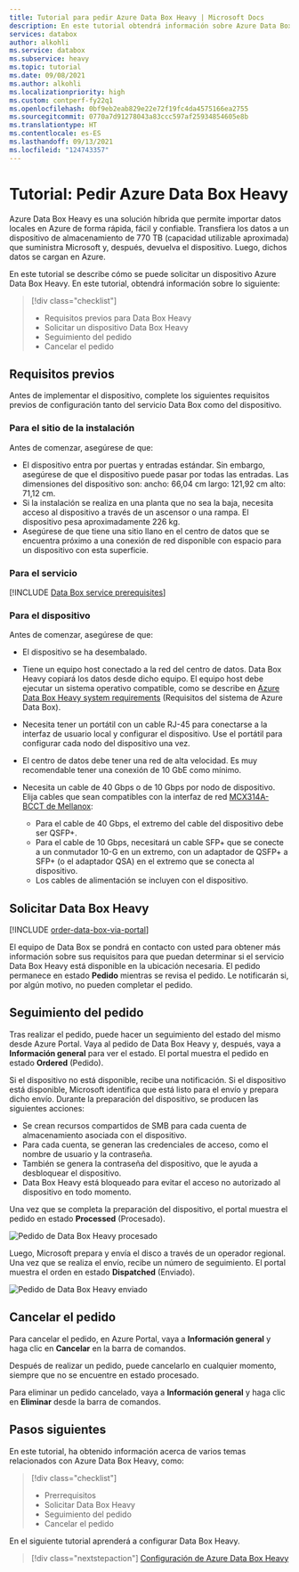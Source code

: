 ```yaml
---
title: Tutorial para pedir Azure Data Box Heavy | Microsoft Docs
description: En este tutorial obtendrá información sobre Azure Data Box Heavy, una solución híbrida que le permite importar datos locales en Azure y cómo pedir Data Box Heavy.
services: databox
author: alkohli
ms.service: databox
ms.subservice: heavy
ms.topic: tutorial
ms.date: 09/08/2021
ms.author: alkohli
ms.localizationpriority: high
ms.custom: contperf-fy22q1
ms.openlocfilehash: 0bf9eb2eab829e22e72f19fc4da4575166ea2755
ms.sourcegitcommit: 0770a7d91278043a83ccc597af25934854605e8b
ms.translationtype: HT
ms.contentlocale: es-ES
ms.lasthandoff: 09/13/2021
ms.locfileid: "124743357"
---
```

# <a name="tutorial-order-azure-data-box-heavy"></a>Tutorial: Pedir Azure Data Box Heavy


Azure Data Box Heavy es una solución híbrida que permite importar datos locales en Azure de forma rápida, fácil y confiable. Transfiera los datos a un dispositivo de almacenamiento de 770 TB (capacidad utilizable aproximada) que suministra Microsoft y, después, devuelva el dispositivo. Luego, dichos datos se cargan en Azure.

En este tutorial se describe cómo se puede solicitar un dispositivo Azure Data Box Heavy. En este tutorial, obtendrá información sobre lo siguiente:

> [!div class="checklist"]
> * Requisitos previos para Data Box Heavy
> * Solicitar un dispositivo Data Box Heavy
> * Seguimiento del pedido
> * Cancelar el pedido

## <a name="prerequisites"></a>Requisitos previos

Antes de implementar el dispositivo, complete los siguientes requisitos previos de configuración tanto del servicio Data Box como del dispositivo.

### <a name="for-installation-site"></a>Para el sitio de la instalación

Antes de comenzar, asegúrese de que:

- El dispositivo entra por puertas y entradas estándar. Sin embargo, asegúrese de que el dispositivo puede pasar por todas las entradas. Las dimensiones del dispositivo son: ancho: 66,04 cm largo: 121,92 cm alto: 71,12 cm.
- Si la instalación se realiza en una planta que no sea la baja, necesita acceso al dispositivo a través de un ascensor o una rampa. El dispositivo pesa aproximadamente 226 kg.
- Asegúrese de que tiene una sitio llano en el centro de datos que se encuentra próximo a una conexión de red disponible con espacio para un dispositivo con esta superficie.

### <a name="for-service"></a>Para el servicio

[!INCLUDE [Data Box service prerequisites](../../includes/data-box-supported-subscriptions.md)]

### <a name="for-device"></a>Para el dispositivo

Antes de comenzar, asegúrese de que:
- El dispositivo se ha desembalado.
- Tiene un equipo host conectado a la red del centro de datos. Data Box Heavy copiará los datos desde dicho equipo. El equipo host debe ejecutar un sistema operativo compatible, como se describe en [Azure Data Box Heavy system requirements](data-box-system-requirements.md) (Requisitos del sistema de Azure Data Box).
- Necesita tener un portátil con un cable RJ-45 para conectarse a la interfaz de usuario local y configurar el dispositivo. Use el portátil para configurar cada nodo del dispositivo una vez.
- El centro de datos debe tener una red de alta velocidad. Es muy recomendable tener una conexión de 10 GbE como mínimo.
- Necesita un cable de 40 Gbps o de 10 Gbps por nodo de dispositivo. Elija cables que sean compatibles con la interfaz de red [MCX314A-BCCT de Mellanox](https://store.mellanox.com/products/mellanox-mcx314a-bcct-connectx-3-pro-en-network-interface-card-40-56gbe-dual-port-qsfp-pcie3-0-x8-8gt-s-rohs-r6.html):

    - Para el cable de 40 Gbps, el extremo del cable del dispositivo debe ser QSFP+.
    - Para el cable de 10 Gbps, necesitará un cable SFP+ que se conecte a un conmutador 10-G en un extremo, con un adaptador de QSFP+ a SFP+ (o el adaptador QSA) en el extremo que se conecta al dispositivo.
    - Los cables de alimentación se incluyen con el dispositivo.

## <a name="order-data-box-heavy"></a>Solicitar Data Box Heavy

[!INCLUDE [order-data-box-via-portal](../../includes/data-box-order-portal.md)]

El equipo de Data Box se pondrá en contacto con usted para obtener más información sobre sus requisitos para que puedan determinar si el servicio Data Box Heavy está disponible en la ubicación necesaria. El pedido permanece en estado **Pedido** mientras se revisa el pedido. Le notificarán si, por algún motivo, no pueden completar el pedido.

## <a name="track-the-order"></a>Seguimiento del pedido

Tras realizar el pedido, puede hacer un seguimiento del estado del mismo desde Azure Portal. Vaya al pedido de Data Box Heavy y, después, vaya a **Información general** para ver el estado. El portal muestra el pedido en estado **Ordered** (Pedido).

Si el dispositivo no está disponible, recibe una notificación. Si el dispositivo está disponible, Microsoft identifica que está listo para el envío y prepara dicho envío. Durante la preparación del dispositivo, se producen las siguientes acciones:

- Se crean recursos compartidos de SMB para cada cuenta de almacenamiento asociada con el dispositivo.
- Para cada cuenta, se generan las credenciales de acceso, como el nombre de usuario y la contraseña.
- También se genera la contraseña del dispositivo, que le ayuda a desbloquear el dispositivo.
- Data Box Heavy está bloqueado para evitar el acceso no autorizado al dispositivo en todo momento.

Una vez que se completa la preparación del dispositivo, el portal muestra el pedido en estado **Processed** (Procesado).

![Pedido de Data Box Heavy procesado](media/data-box-overview/data-box-order-status-processed.png)

Luego, Microsoft prepara y envía el disco a través de un operador regional. Una vez que se realiza el envío, recibe un número de seguimiento. El portal muestra el orden en estado **Dispatched** (Enviado).

![Pedido de Data Box Heavy enviado](media/data-box-overview/data-box-order-status-dispatched.png)

## <a name="cancel-the-order"></a>Cancelar el pedido

Para cancelar el pedido, en Azure Portal, vaya a **Información general** y haga clic en **Cancelar** en la barra de comandos.

Después de realizar un pedido, puede cancelarlo en cualquier momento, siempre que no se encuentre en estado procesado.
 
Para eliminar un pedido cancelado, vaya a **Información general** y haga clic en **Eliminar** desde la barra de comandos.

## <a name="next-steps"></a>Pasos siguientes

En este tutorial, ha obtenido información acerca de varios temas relacionados con Azure Data Box Heavy, como:

> [!div class="checklist"]
> * Prerrequisitos
> * Solicitar Data Box Heavy
> * Seguimiento del pedido
> * Cancelar el pedido

En el siguiente tutorial aprenderá a configurar Data Box Heavy.

> [!div class="nextstepaction"]
> [Configuración de Azure Data Box Heavy](./data-box-heavy-deploy-set-up.md)
